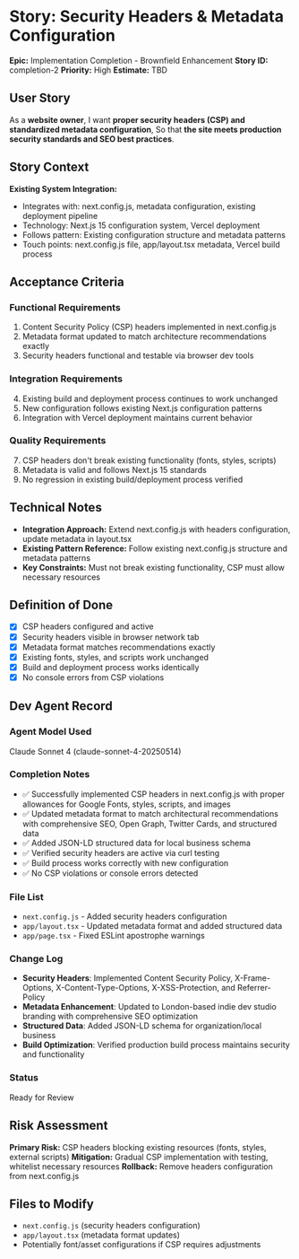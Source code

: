 # Story: Security Headers & Metadata Configuration

**Epic:** Implementation Completion - Brownfield Enhancement
**Story ID:** completion-2
**Priority:** High
**Estimate:** TBD

## User Story

As a **website owner**,
I want **proper security headers (CSP) and standardized metadata configuration**,
So that **the site meets production security standards and SEO best practices**.

## Story Context

**Existing System Integration:**
- Integrates with: next.config.js, metadata configuration, existing deployment pipeline
- Technology: Next.js 15 configuration system, Vercel deployment
- Follows pattern: Existing configuration structure and metadata patterns
- Touch points: next.config.js file, app/layout.tsx metadata, Vercel build process

## Acceptance Criteria

### Functional Requirements
1. Content Security Policy (CSP) headers implemented in next.config.js
2. Metadata format updated to match architecture recommendations exactly
3. Security headers functional and testable via browser dev tools

### Integration Requirements
4. Existing build and deployment process continues to work unchanged
5. New configuration follows existing Next.js configuration patterns
6. Integration with Vercel deployment maintains current behavior

### Quality Requirements
7. CSP headers don't break existing functionality (fonts, styles, scripts)
8. Metadata is valid and follows Next.js 15 standards
9. No regression in existing build/deployment process verified

## Technical Notes

- **Integration Approach:** Extend next.config.js with headers configuration, update metadata in layout.tsx
- **Existing Pattern Reference:** Follow existing next.config.js structure and metadata patterns
- **Key Constraints:** Must not break existing functionality, CSP must allow necessary resources

## Definition of Done

- [x] CSP headers configured and active
- [x] Security headers visible in browser network tab
- [x] Metadata format matches recommendations exactly
- [x] Existing fonts, styles, and scripts work unchanged
- [x] Build and deployment process works identically
- [x] No console errors from CSP violations

## Dev Agent Record

### Agent Model Used

Claude Sonnet 4 (claude-sonnet-4-20250514)

### Completion Notes

- ✅ Successfully implemented CSP headers in next.config.js with proper allowances for Google Fonts, styles, scripts, and images
- ✅ Updated metadata format to match architectural recommendations with comprehensive SEO, Open Graph, Twitter Cards, and structured data
- ✅ Added JSON-LD structured data for local business schema
- ✅ Verified security headers are active via curl testing
- ✅ Build process works correctly with new configuration
- ✅ No CSP violations or console errors detected

### File List

- `next.config.js` - Added security headers configuration
- `app/layout.tsx` - Updated metadata format and added structured data
- `app/page.tsx` - Fixed ESLint apostrophe warnings

### Change Log

- **Security Headers**: Implemented Content Security Policy, X-Frame-Options, X-Content-Type-Options, X-XSS-Protection, and Referrer-Policy
- **Metadata Enhancement**: Updated to London-based indie dev studio branding with comprehensive SEO optimization
- **Structured Data**: Added JSON-LD schema for organization/local business
- **Build Optimization**: Verified production build process maintains security and functionality

### Status

Ready for Review

## Risk Assessment

**Primary Risk:** CSP headers blocking existing resources (fonts, styles, external scripts)
**Mitigation:** Gradual CSP implementation with testing, whitelist necessary resources
**Rollback:** Remove headers configuration from next.config.js

## Files to Modify

- `next.config.js` (security headers configuration)
- `app/layout.tsx` (metadata format updates)
- Potentially font/asset configurations if CSP requires adjustments